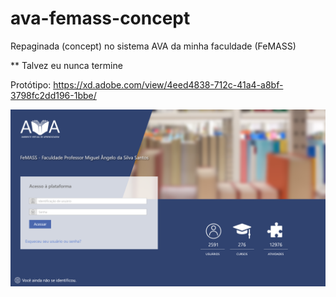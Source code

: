 # ava-femass-concept
<p>Repaginada (concept) no sistema AVA da minha faculdade (FeMASS)</p>
<p>** Talvez eu nunca termine</p>


Protótipo: https://xd.adobe.com/view/4eed4838-712c-41a4-a8bf-3798fc2dd196-1bbe/


<img src="Login_Screen.png"/>
